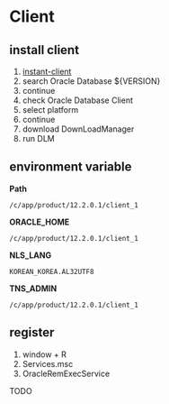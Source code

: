 # Client

## install client

1. [instant-client](https://edelivery.oracle.com/osdc/faces/SoftwareDelivery)
2. search Oracle Database ${VERSION}
3. continue
4. check Oracle Database Client
5. select platform
6. continue
7. download DownLoadManager
8. run DLM

## environment variable

**Path**

`/c/app/product/12.2.0.1/client_1`

**ORACLE_HOME**

`/c/app/product/12.2.0.1/client_1`

**NLS_LANG**

`KOREAN_KOREA.AL32UTF8`

**TNS_ADMIN**

`/c/app/product/12.2.0.1/client_1`

## register

1. window + R
2. Services.msc
3. OracleRemExecService

TODO
